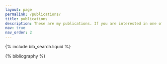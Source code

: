 ```yaml
---
layout: page
permalink: /publications/
title: publications
description: These are my publications. If you are interested in one of them, you can write me!
nav: true
nav_order: 2
---
```


<!-- _pages/publications.md -->

<!-- Bibsearch Feature -->

{% include bib_search.liquid %}

<div class="publications">

{% bibliography %}

</div>
